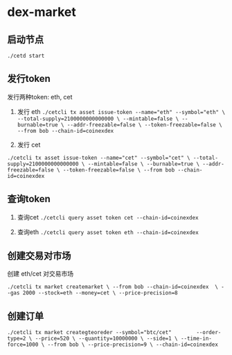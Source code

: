 # dex-market

## 启动节点

`./cetd start`

## 发行token 

发行两种token: eth, cet

1. 发行 eth
`./cetcli tx asset issue-token --name="eth" --symbol="eth" \
        --total-supply=2100000000000000 \
        --mintable=false \
        --burnable=true \
        --addr-freezable=false \
        --token-freezable=false \
--from bob --chain-id=coinexdex`

2. 发行 cet 

`./cetcli tx asset issue-token --name="cet" --symbol="cet" \
        --total-supply=2100000000000000 \
        --mintable=false \
        --burnable=true \
        --addr-freezable=false \
        --token-freezable=false \
--from bob --chain-id=coinexdex`


## 查询token

1. 查询cet
`./cetcli query asset token cet --chain-id=coinexdex`

2. 查询eth
`./cetcli query asset token eth --chain-id=coinexdex`

## 创建交易对市场
创建 eth/cet 对交易市场

`./cetcli tx market createmarket \
   --from bob --chain-id=coinexdex  \
   --gas 2000 --stock=eth --money=cet \
   --price-precision=8`
   
## 创建订单

`./cetcli tx market creategteoreder --symbol="btc/cet"        --order-type=2 \
--price=520 \
--quantity=10000000 \
--side=1 \
--time-in-force=1000 \
--from bob \
--price-precision=9 \
--chain-id=coinexdex  
`   


